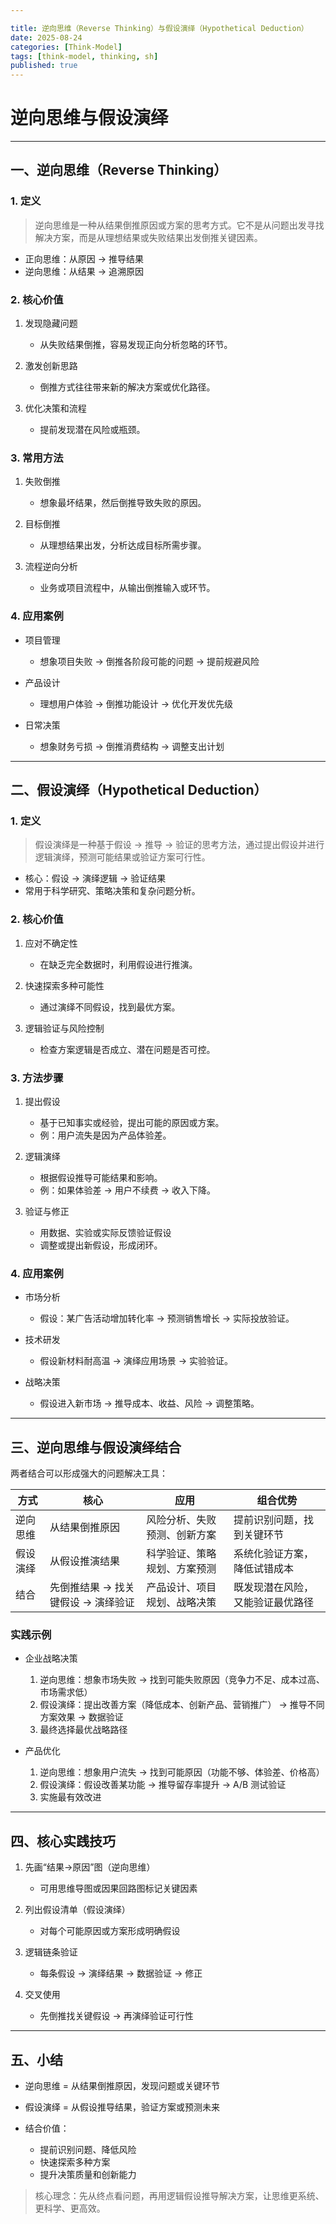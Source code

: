```yaml
---

title: 逆向思维（Reverse Thinking）与假设演绎（Hypothetical Deduction）
date: 2025-08-24
categories: [Think-Model]
tags: [think-model, thinking, sh]
published: true
---
```


# 逆向思维与假设演绎

---

## 一、逆向思维（Reverse Thinking）

### 1. 定义

> 逆向思维是一种从结果倒推原因或方案的思考方式。它不是从问题出发寻找解决方案，而是从理想结果或失败结果出发倒推关键因素。

* 正向思维：从原因 → 推导结果
* 逆向思维：从结果 → 追溯原因

### 2. 核心价值

1. 发现隐藏问题

   * 从失败结果倒推，容易发现正向分析忽略的环节。
2. 激发创新思路

   * 倒推方式往往带来新的解决方案或优化路径。
3. 优化决策和流程

   * 提前发现潜在风险或瓶颈。

### 3. 常用方法

1. 失败倒推

   * 想象最坏结果，然后倒推导致失败的原因。
2. 目标倒推

   * 从理想结果出发，分析达成目标所需步骤。
3. 流程逆向分析

   * 业务或项目流程中，从输出倒推输入或环节。

### 4. 应用案例

* 项目管理

  * 想象项目失败 → 倒推各阶段可能的问题 → 提前规避风险
* 产品设计

  * 理想用户体验 → 倒推功能设计 → 优化开发优先级
* 日常决策

  * 想象财务亏损 → 倒推消费结构 → 调整支出计划

---

## 二、假设演绎（Hypothetical Deduction）

### 1. 定义

> 假设演绎是一种基于假设 → 推导 → 验证的思考方法，通过提出假设并进行逻辑演绎，预测可能结果或验证方案可行性。

* 核心：假设 → 演绎逻辑 → 验证结果
* 常用于科学研究、策略决策和复杂问题分析。

### 2. 核心价值

1. 应对不确定性

   * 在缺乏完全数据时，利用假设进行推演。
2. 快速探索多种可能性

   * 通过演绎不同假设，找到最优方案。
3. 逻辑验证与风险控制

   * 检查方案逻辑是否成立、潜在问题是否可控。

### 3. 方法步骤

1. 提出假设

   * 基于已知事实或经验，提出可能的原因或方案。
   * 例：用户流失是因为产品体验差。
2. 逻辑演绎

   * 根据假设推导可能结果和影响。
   * 例：如果体验差 → 用户不续费 → 收入下降。
3. 验证与修正

   * 用数据、实验或实际反馈验证假设
   * 调整或提出新假设，形成闭环。

### 4. 应用案例

* 市场分析

  * 假设：某广告活动增加转化率 → 预测销售增长 → 实际投放验证。
* 技术研发

  * 假设新材料耐高温 → 演绎应用场景 → 实验验证。
* 战略决策

  * 假设进入新市场 → 推导成本、收益、风险 → 调整策略。

---

## 三、逆向思维与假设演绎结合

两者结合可以形成强大的问题解决工具：

| 方式   | 核心                   | 应用             | 组合优势             |
| ---- | -------------------- | -------------- | ---------------- |
| 逆向思维 | 从结果倒推原因              | 风险分析、失败预测、创新方案 | 提前识别问题，找到关键环节    |
| 假设演绎 | 从假设推演结果              | 科学验证、策略规划、方案预测 | 系统化验证方案，降低试错成本   |
| 结合   | 先倒推结果 → 找关键假设 → 演绎验证 | 产品设计、项目规划、战略决策 | 既发现潜在风险，又能验证最优路径 |

### 实践示例

* 企业战略决策

  1. 逆向思维：想象市场失败 → 找到可能失败原因（竞争力不足、成本过高、市场需求低）
  2. 假设演绎：提出改善方案（降低成本、创新产品、营销推广） → 推导不同方案效果 → 数据验证
  3. 最终选择最优战略路径

* 产品优化

  1. 逆向思维：想象用户流失 → 找到可能原因（功能不够、体验差、价格高）
  2. 假设演绎：假设改善某功能 → 推导留存率提升 → A/B 测试验证
  3. 实施最有效改进

---

## 四、核心实践技巧

1. 先画“结果→原因”图（逆向思维）

   * 可用思维导图或因果回路图标记关键因素
2. 列出假设清单（假设演绎）

   * 对每个可能原因或方案形成明确假设
3. 逻辑链条验证

   * 每条假设 → 演绎结果 → 数据验证 → 修正
4. 交叉使用

   * 先倒推找关键假设 → 再演绎验证可行性

---

## 五、小结

* 逆向思维 = 从结果倒推原因，发现问题或关键环节
* 假设演绎 = 从假设推导结果，验证方案或预测未来
* 结合价值：

  * 提前识别问题、降低风险
  * 快速探索多种方案
  * 提升决策质量和创新能力

> 核心理念：先从终点看问题，再用逻辑假设推导解决方案，让思维更系统、更科学、更高效。



